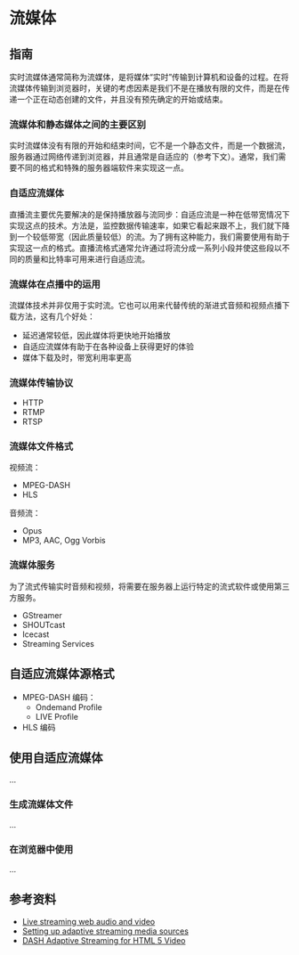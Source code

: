 # 流媒体

## 指南

实时流媒体通常简称为流媒体，是将媒体“实时”传输到计算机和设备的过程。在将流媒体传输到浏览器时，关键的考虑因素是我们不是在播放有限的文件，而是在传递一个正在动态创建的文件，并且没有预先确定的开始或结束。

### 流媒体和静态媒体之间的主要区别

实时流媒体没有有限的开始和结束时间，它不是一个静态文件，而是一个数据流，服务器通过网络传递到浏览器，并且通常是自适应的（参考下文）。通常，我们需要不同的格式和特殊的服务器端软件来实现这一点。

### 自适应流媒体

直播流主要优先要解决的是保持播放器与流同步：自适应流是一种在低带宽情况下实现这点的技术。方法是，监控数据传输速率，如果它看起来跟不上，我们就下降到一个较低带宽（因此质量较低）的流。为了拥有这种能力，我们需要使用有助于实现这一点的格式。直播流格式通常允许通过将流分成一系列小段并使这些段以不同的质量和比特率可用来进行自适应流。

### 流媒体在点播中的运用

流媒体技术并非仅用于实时流。它也可以用来代替传统的渐进式音频和视频点播下载方法，这有几个好处：

- 延迟通常较低，因此媒体将更快地开始播放
- 自适应流媒体有助于在各种设备上获得更好的体验
- 媒体下载及时，带宽利用率更高

### 流媒体传输协议

- HTTP
- RTMP
- RTSP

### 流媒体文件格式

视频流：

- MPEG-DASH
- HLS

音频流：

- Opus
- MP3, AAC, Ogg Vorbis

### 流媒体服务

为了流式传输实时音频和视频，将需要在服务器上运行特定的流式软件或使用第三方服务。

- GStreamer
- SHOUTcast
- Icecast
- Streaming Services

## 自适应流媒体源格式

- MPEG-DASH 编码：
  - Ondemand Profile
  - LIVE Profile
- HLS 编码

## 使用自适应流媒体

...

### 生成流媒体文件

...


### 在浏览器中使用

...

## 参考资料

- [Live streaming web audio and video](https://developer.mozilla.org/en-US/docs/Web/Guide/Audio_and_video_delivery/Live_streaming_web_audio_and_video)
- [Setting up adaptive streaming media sources](https://developer.mozilla.org/en-US/docs/Web/Guide/Audio_and_video_delivery/Setting_up_adaptive_streaming_media_sources)
- [DASH Adaptive Streaming for HTML 5 Video](https://developer.mozilla.org/en-US/docs/Web/Media/DASH_Adaptive_Streaming_for_HTML_5_Video)